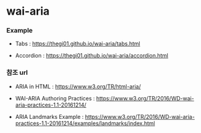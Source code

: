 # wai-aria

### Example

  - Tabs : https://thegi01.github.io/wai-aria/tabs.html

  - Accordion : https://thegi01.github.io/wai-aria/accordion.html


### 참조 url

 - ARIA in HTML : 
    https://www.w3.org/TR/html-aria/

 - WAI-ARIA Authoring Practices : 
    https://www.w3.org/TR/2016/WD-wai-aria-practices-1.1-20161214/
  
 - ARIA Landmarks Example : 
    https://www.w3.org/TR/2016/WD-wai-aria-practices-1.1-20161214/examples/landmarks/index.html


 
  

